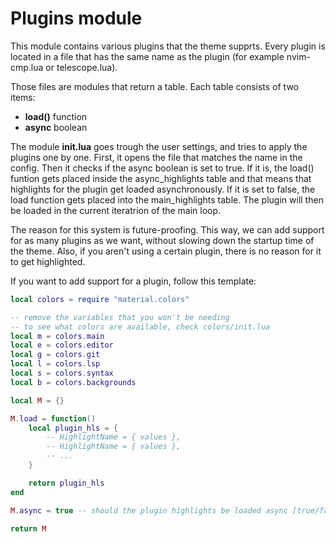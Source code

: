 # Plugins module

This module contains various plugins that the theme supprts.
Every plugin is located in a file that has the same name as the plugin
(for example nvim-cmp.lua or telescope.lua).


Those files are modules that return a table. 
Each table consists of two items:
+ **load()** function
+ **async** boolean


The module **init.lua** goes trough the user settings,
and tries to apply the plugins one by one.
First, it opens the file that matches the name in the config.
Then it checks if the async boolean is set to true.
If it is, the load() funtion gets placed inside the async_highlights table
and that means that highlights for the plugin get loaded asynchronously.
If it is set to false, the load function gets placed into the main_highlights table.
The plugin will then be loaded in the current iteratrion of the main loop.


The reason for this system is future-proofing.
This way, we can add support for as many plugins as we want,
without slowing down the startup time of the theme.
Also, if you aren't using a certain plugin,
there is no reason for it to get highlighted.


If you want to add support for a plugin, follow this template:
```lua
local colors = require "material.colors"

-- remove the variables that you won't be needing
-- to see what colors are available, check colors/init.lua
local m = colors.main
local e = colors.editor
local g = colors.git
local l = colors.lsp
local s = colors.syntax
local b = colors.backgrounds

local M = {}

M.load = function()
    local plugin_hls = {
        -- HighlightName = { values },
        -- HighlightName = { values },
        -- ...
    }

    return plugin_hls
end

M.async = true -- should the plugin highlights be loaded async [true/false]

return M
```
